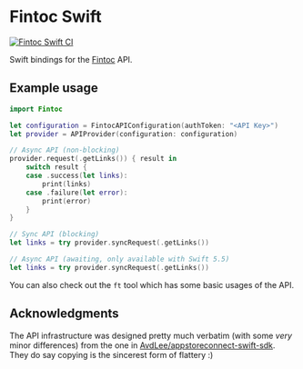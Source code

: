 # Fintoc Swift

[![Fintoc Swift CI](https://github.com/sergiocampama/Fintoc/actions/workflows/ci.yml/badge.svg)](https://github.com/sergiocampama/Fintoc/actions/workflows/ci.yml)

Swift bindings for the [Fintoc](https://fintoc.com) API.

## Example usage

```swift
import Fintoc

let configuration = FintocAPIConfiguration(authToken: "<API Key>")
let provider = APIProvider(configuration: configuration)

// Async API (non-blocking)
provider.request(.getLinks()) { result in
    switch result {
    case .success(let links):
        print(links)
    case .failure(let error):
        print(error)
    }
}

// Sync API (blocking)
let links = try provider.syncRequest(.getLinks())

// Async API (awaiting, only available with Swift 5.5)
let links = try provider.syncRequest(.getLinks())
```

You can also check out the `ft` tool which has some basic usages of the API.

## Acknowledgments

The API infrastructure was designed pretty much verbatim (with some _very_ minor differences) from the one in
[AvdLee/appstoreconnect-swift-sdk](https://github.com/AvdLee/appstoreconnect-swift-sdk). They do say copying is the 
sincerest form of flattery :) 
 
